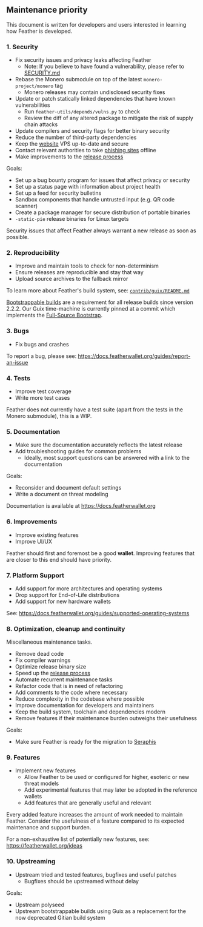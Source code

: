 ## Maintenance priority

This document is written for developers and users interested in learning how Feather is developed.

### 1. Security

- Fix security issues and privacy leaks affecting Feather
  - Note: If you believe to have found a vulnerability, please refer to [SECURITY.md](SECURITY.md)
- Rebase the Monero submodule on top of the latest `monero-project/monero` tag
  - Monero releases may contain undisclosed security fixes
- Update or patch statically linked dependencies that have known vulnerabilities
  - Run `feather-utils/depends/vulns.py` to check
  - Review the diff of any altered package to mitigate the risk of supply chain attacks
- Update compilers and security flags for better binary security
- Reduce the number of third-party dependencies
- Keep the [website](https://github.com/feather-wallet/feather-site/blob/master/mirrors.txt) VPS up-to-date and secure
- Contact relevant authorities to take [phishing sites](https://gist.github.com/tobtoht/4039fa3cf922d4fe8bca2f8e3ddac63b) offline
- Make improvements to the [release process](RELEASE.md)

Goals:

- Set up a bug bounty program for issues that affect privacy or security
- Set up a status page with information about project health
- Set up a feed for security bulletins
- Sandbox components that handle untrusted input (e.g. QR code scanner)
- Create a package manager for secure distribution of portable binaries
- `-static-pie` release binaries for Linux targets

Security issues that affect Feather always warrant a new release as soon as possible.

### 2. Reproducibility

- Improve and maintain tools to check for non-determinism
- Ensure releases are reproducible and stay that way
- Upload source archives to the fallback mirror

To learn more about Feather's build system, see: [`contrib/guix/README.md`](https://github.com/feather-wallet/feather/blob/master/contrib/guix/README.md)

[Bootstrappable builds](https://bootstrappable.org/) are a requirement for all release builds since version 2.2.2. 
Our Guix time-machine is currently pinned at a commit which implements the 
[Full-Source Bootstrap](https://guix.gnu.org/en/blog/2023/the-full-source-bootstrap-building-from-source-all-the-way-down/).

### 3. Bugs

- Fix bugs and crashes

To report a bug, please see: https://docs.featherwallet.org/guides/report-an-issue

### 4. Tests

- Improve test coverage
- Write more test cases

Feather does not currently have a test suite (apart from the tests in the Monero submodule), this is a WIP.

### 5. Documentation

- Make sure the documentation accurately reflects the latest release
- Add troubleshooting guides for common problems
  - Ideally, most support questions can be answered with a link to the documentation

Goals:
- Reconsider and document default settings
- Write a document on threat modeling

Documentation is available at https://docs.featherwallet.org

### 6. Improvements

- Improve existing features
- Improve UI/UX

Feather should first and foremost be a good __wallet__.
Improving features that are closer to this end should have priority.

### 7. Platform Support

- Add support for more architectures and operating systems
- Drop support for End-of-Life distributions
- Add support for new hardware wallets

See: https://docs.featherwallet.org/guides/supported-operating-systems

### 8. Optimization, cleanup and continuity

Miscellaneous maintenance tasks.

- Remove dead code
- Fix compiler warnings
- Optimize release binary size
- Speed up the [release process](RELEASE.md)
- Automate recurrent maintenance tasks
- Refactor code that is in need of refactoring
- Add comments to the code where necessary
- Reduce complexity in the codebase where possible
- Improve documentation for developers and maintainers
- Keep the build system, toolchain and dependencies modern
- Remove features if their maintenance burden outweighs their usefulness

Goals:

- Make sure Feather is ready for the migration to [Seraphis](https://github.com/seraphis-migration/wallet3)

### 9. Features

- Implement new features
  - Allow Feather to be used or configured for higher, esoteric or new threat models
  - Add experimental features that may later be adopted in the reference wallets
  - Add features that are generally useful and relevant

Every added feature increases the amount of work needed to maintain Feather. Consider the usefulness of a feature 
compared to its expected maintenance and support burden.

For a non-exhaustive list of potentially new features, see: https://featherwallet.org/ideas

### 10. Upstreaming

- Upstream tried and tested features, bugfixes and useful patches
  - Bugfixes should be upstreamed without delay

Goals:

- Upstream polyseed
- Upstream bootstrappable builds using Guix as a replacement for the now deprecated Gitian build system
